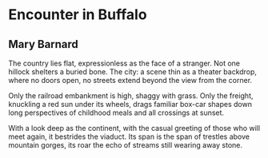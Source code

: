 # Encounter in Buffalo
## Mary Barnard
The country lies flat, expressionless as the face of a stranger.
Not one hillock shelters a buried bone. The city:
a scene thin as a theater backdrop, where no doors open,
no streets extend beyond the view from the corner.

Only the railroad embankment is high, shaggy with grass.
Only the freight, knuckling a red sun under its wheels,
drags familiar box-car shapes down long perspectives
of childhood meals and all crossings at sunset.

With a look deep as the continent, with the casual greeting
of those who will meet again, it bestrides the viaduct.
Its span is the span of trestles above mountain gorges,
its roar the echo of streams still wearing away stone.